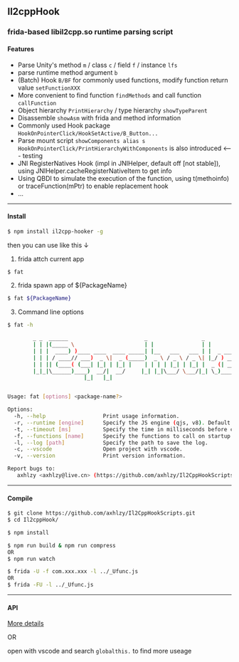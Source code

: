 ## Il2cppHook

### frida-based libil2cpp.so runtime parsing script
 
#### Features 

- Parse Unity's method `m` / class `c` / field `f` / instance `lfs`
- parse runtime method argument `b`
- (Batch) Hook `B/BF` for commonly used functions, modify function return value `setFunctionXXX`
- More convenient to find function `findMethods` and call function `callFunction`
- Object hierarchy `PrintHierarchy` / type hierarchy `showTypeParent`
- Disassemble `showAsm` with frida and method information
- Commonly used Hook package `HookOnPointerClick/HookSetActive/B_Button...`
- Parse mount script `showComponents alias s` `HookOnPointerClick/PrintHierarchyWithComponents` is also introduced <--- testing
- JNI RegisterNatives Hook (impl in JNIHelper, default off [not stable]), using JNIHelper.cacheRegisterNativeItem to get info
- Using QBDI to simulate the execution of the function, using t(methoinfo) or traceFunction(mPtr) to enable replacement hook
- ...

-------

#### Install
```sh
$ npm install il2cpp-hooker -g
```
then you can use like this ↓

1. frida attch current app
```sh
$ fat

```
2. frida spawn app of ${PackageName}
```sh
$ fat ${PackageName}
```

3. Command line options
```sh
$ fat -h

        _ _  ______                        _                 _
        | | |(_____ \                      | |               | |
        | | |  ____) )____ ____  ____ _____| |__   ___   ___ | |  _ _____  ____
        | | | / ____// ___)  _ \|  _ (_____)  _ \ / _ \ / _ \| |_/ ) ___ |/ ___)
        | | || (____( (___| |_| | |_| |    | | | | |_| | |_| |  _ (| ____| |
        |_|_|\______)____)  __/|  __/     |_| |_|\___/ \___/|_| \_)_____)_|
                        |_|   |_|


Usage: fat [options] <package-name?>

Options:
  -h, --help                  Print usage information.
  -r, --runtime [engine]      Specify the JS engine (qjs, v8). Default: v8
  -t, --timeout [ms]          Specify the time in milliseconds before calling the function.
  -f, --functions [name]      Specify the functions to call on startup. example: -f getApkInfo();
  -l, --log [path]            Specify the path to save the log.
  -c, --vscode                Open project with vscode.
  -v, --version               Print version information.

Report bugs to:
   axhlzy <axhlzy@live.cn> (https://github.com/axhlzy/Il2CppHookScripts/)

```

-------

#### Compile
```sh
$ git clone https://github.com/axhlzy/Il2CppHookScripts.git
$ cd Il2cppHook/

$ npm install

$ npm run build & npm run compress
OR
$ npm run watch

$ frida -U -f com.xxx.xxx -l ../_Ufunc.js
OR
$ frida -FU -l ../_Ufunc.js
```

-------

#### API

[More details](https://github.com/axhlzy/Il2CppHookScripts/wiki)

OR

open with vscode and search `globalthis.` to find more useage
